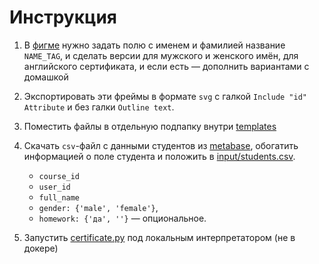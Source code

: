 # Инструкция

1. В [фигме](https://www.figma.com/file/bh4KdnQy8L8ynnyFMOClgN/Certificates)
   нужно задать полю с именем и фамилией название `NAME_TAG`,
   и сделать версии для мужского и женского имён, для английского сертификата,
   и если есть — дополнить вариантами с домашкой

2. Экспортировать эти фреймы в формате `svg`
   с галкой `Include "id" Attribute` и без галки `Outline text`.

3. Поместить файлы в отдельную подпапку внутри [templates](templates)

4. Скачать `csv`-файл с данными студентов из [metabase](https://edu-dashboard.borshev.com/question/20),
  обогатить информацией о поле студента и положить в [input/students.csv](input).

    - `course_id`
    - `user_id`
    - `full_name`
    - `gender: {'male', 'female'}`,
    - `homework: {'да', ''}` — опциональное.

5. Запустить [certificate.py](certificate.py) под локальным интерпретатором
   (не в докере)
